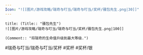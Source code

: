```yaml
---
Icon: "![[图片/游戏攻略/瑞奇与叮当/瑞奇与叮当/奖杯/骚包先生.png|30]]"
---
```

```ad-common-silver-trophy
title: (Title:: "骚包先生")
![[图片/游戏攻略/瑞奇与叮当/瑞奇与叮当/奖杯/骚包先生.png|100]]

(Comment:: "将瑞奇的生命值升级到最大等级.")
```

#瑞奇与叮当/瑞奇与叮当/奖杯 #奖杯 #奖杯/银

